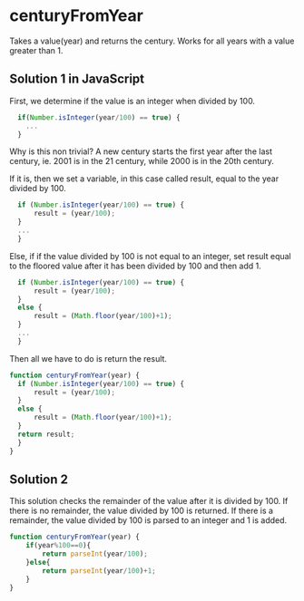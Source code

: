 # centuryFromYear
Takes a value(year) and returns the century.
Works for all years with a value greater than 1.

## Solution 1 in JavaScript

First, we determine if the value is an integer when divided by 100.
```javascript
  if(Number.isInteger(year/100) == true) {
    ...
  }
```
Why is this non trivial? A new century starts the first year after the last century, ie. 2001 is in the 21 century, while 2000 is in the 20th century.

If it is, then we set a variable, in this case called result, equal to the year divided by 100.
```javascript
  if (Number.isInteger(year/100) == true) {
	  result = (year/100);
  }
  ...
  }
```
Else, if if the value divided by 100 is not equal to an integer, set result equal to the floored value after it has been divided by 100 and then add 1.
```javascript
  if (Number.isInteger(year/100) == true) {
	  result = (year/100);
  }
  else {
	  result = (Math.floor(year/100)+1);
  }
  ...
  }
```
Then all we have to do is return the result.
```javascript
function centuryFromYear(year) {
  if (Number.isInteger(year/100) == true) {
	  result = (year/100);
  }
  else {
	  result = (Math.floor(year/100)+1);
  }
  return result;
  }
}
```
## Solution 2

This solution checks the remainder of the value after it is divided by 100. If there is no remainder, the value divided by 100 is returned.
If there is a remainder, the value divided by 100 is parsed to an integer and 1 is added. 
```javascript
function centuryFromYear(year) {
    if(year%100==0){
        return parseInt(year/100);
    }else{
        return parseInt(year/100)+1;    
    }    
}
```
